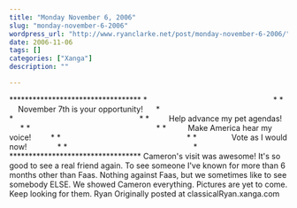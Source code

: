 ```yaml
---
title: "Monday November 6, 2006"
slug: "monday-november-6-2006"
wordpress_url: "http://www.ryanclarke.net/post/monday-november-6-2006/"
date: 2006-11-06
tags: []
categories: ["Xanga"]
description: ""

---
```


\*\*\*\*\*\*\*\*\*\*\*\*\*\*\*\*\*\*\*\*\*\*\*\*\*\*\*\*\*\*\*\*\*\*
\*                                                          \*
\*      November 7th is your opportunity!      \*
\*                                                          \*
\*         Help advance my pet agendas!        \*
\*                                                          \*
\*          Make America hear my voice!         \*
\*                                                          \*
\*                Vote as I would now!              \*
\*                                                          \*
\*\*\*\*\*\*\*\*\*\*\*\*\*\*\*\*\*\*\*\*\*\*\*\*\*\*\*\*\*\*\*\*\*\*
Cameron's visit was awesome! It's so good to see a real friend again. To see someone I've known for more than 6 months other than Faas. Nothing against Faas, but we sometimes like to see somebody ELSE. We showed Cameron everything. Pictures are yet to come. Keep looking for them.
Ryan
Originally posted at classicalRyan.xanga.com
